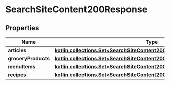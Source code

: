 
# SearchSiteContent200Response

## Properties
Name | Type | Description | Notes
------------ | ------------- | ------------- | -------------
**articles** | [**kotlin.collections.Set&lt;SearchSiteContent200ResponseArticlesInner&gt;**](SearchSiteContent200ResponseArticlesInner.md) |  | 
**groceryProducts** | [**kotlin.collections.Set&lt;SearchSiteContent200ResponseGroceryProductsInner&gt;**](SearchSiteContent200ResponseGroceryProductsInner.md) |  | 
**menuItems** | [**kotlin.collections.Set&lt;SearchSiteContent200ResponseGroceryProductsInner&gt;**](SearchSiteContent200ResponseGroceryProductsInner.md) |  | 
**recipes** | [**kotlin.collections.Set&lt;SearchSiteContent200ResponseGroceryProductsInner&gt;**](SearchSiteContent200ResponseGroceryProductsInner.md) |  | 



